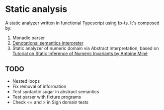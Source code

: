# Static analysis

A static analyzer written in functional Typescript using [fp-ts](https://github.com/gcanti/fp-ts). It's composed by:

1. Monadic parser
2. [Denotational semantics interpreter](https://en.wikipedia.org/wiki/Denotational_semantics)
3. Static analyzer of numeric domain via Abstract Interpretation, based on [Tutorial on Static Inference of Numeric Invariants by Antoine Miné](https://hal.sorbonne-universite.fr/hal-01657536/document)

## TODO

- Nested loops
- Fix removal of information
- Test syntactic sugar in abstract semantics
- Test parser with fixture programs
- Check <= and > in Sign domain tests
